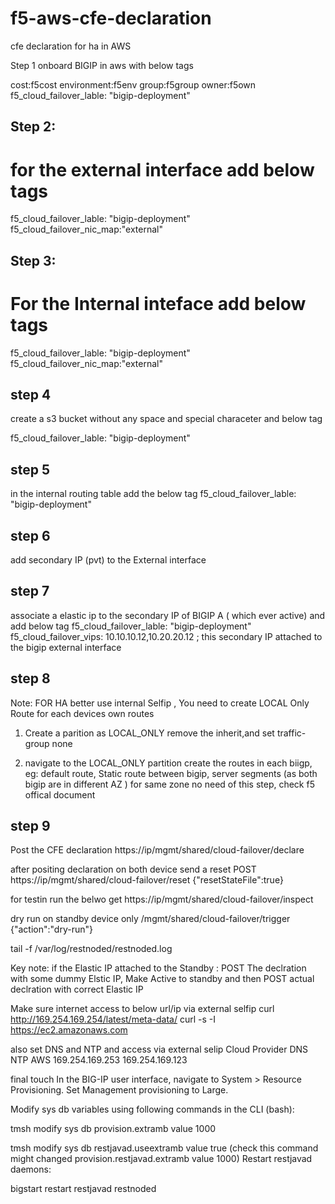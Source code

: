 # f5-aws-cfe-declaration
cfe declaration for ha in AWS 

Step 1
onboard BIGIP in aws with below tags

cost:f5cost
environment:f5env
group:f5group
owner:f5own
f5_cloud_failover_lable: "bigip-deployment"

## Step 2:
# for the external interface add below tags
f5_cloud_failover_lable: "bigip-deployment"
f5_cloud_failover_nic_map:"external"

## Step 3:
# For the Internal inteface add below tags
f5_cloud_failover_lable: "bigip-deployment"
f5_cloud_failover_nic_map:"external"

## step 4 
create a s3 bucket without any space and special characeter and below tag

f5_cloud_failover_lable: "bigip-deployment"

## step 5
in the internal routing table add the below tag
f5_cloud_failover_lable: "bigip-deployment"

## step 6
add secondary IP (pvt) to the External interface 

## step 7 
associate a elastic ip to the secondary IP of BIGIP A ( which ever active)
and add below tag
f5_cloud_failover_lable: "bigip-deployment"
f5_cloud_failover_vips: 10.10.10.12,10.20.20.12   ; this secondary IP attached to the bigip external interface

## step 8
Note: FOR HA better use internal Selfip ,
You need to create LOCAL Only Route for each devices own routes
1. Create a parition as LOCAL_ONLY
   remove the inherit,and set traffic-group none

2. navigate to the LOCAL_ONLY partition
   create the routes in each biigp, eg: default route, Static route between bigip, server segments
   (as both bigip are in different AZ )
for same zone no need of this step, check f5 offical document

## step 9
Post the CFE declaration 
https://ip/mgmt/shared/cloud-failover/declare 

after positing declaration on both device send a reset POST
https://ip/mgmt/shared/cloud-failover/reset
{"resetStateFile":true}

for testin run the belwo get
https://ip/mgmt/shared/cloud-failover/inspect

dry run on standby device only
/mgmt/shared/cloud-failover/trigger
{"action":"dry-run"}

tail -f /var/log/restnoded/restnoded.log


Key note:
if the Elastic IP attached to the Standby :
POST The declration with some dummy Elstic IP, Make Active to standby 
and then POST actual declration with correct Elastic IP

Make sure
internet access to below url/ip via external selfip
curl http://169.254.169.254/latest/meta-data/
curl -s -I  https://ec2.amazonaws.com

also set DNS and NTP and access via external selip
Cloud Provider	DNS	NTP
AWS	169.254.169.253	169.254.169.123

final touch
In the BIG-IP user interface, navigate to System > Resource Provisioning. Set Management provisioning to Large.

Modify sys db variables using following commands in the CLI (bash):

tmsh modify sys db provision.extramb value 1000

tmsh modify sys db restjavad.useextramb value true
(check this command might changed provision.restjavad.extramb value 1000)
Restart restjavad daemons:

bigstart restart restjavad restnoded
